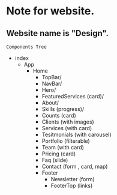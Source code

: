 # Note for website.
## Website name is "Design".

`Components Tree`


   - index
     - App
       - Home
          - TopBar/
          - NavBar/
          - Hero/
          - FeaturedServices (card)/
          - About/
          - Skills (progress)/
          - Counts (card)
          - Clients (with images)
          - Services (with card)
          - Tesitmonials (with carousel)
          - Portfolio (filterable)
          - Team (with card)
          - Pricing (card)
          - Faq (slide)
          - Contact (form , card, map)
          - Footer
            - Newsletter (form)
            - FooterTop (links)

 